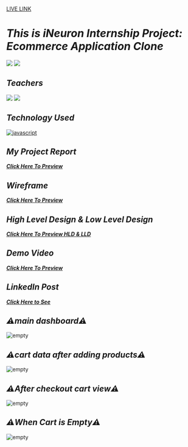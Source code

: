 [LIVE LINK]( link )
# _This is iNeuron Internship Project: Ecommerce Application Clone_
[![](https://img.shields.io/badge/PWSkills/INeuron.ai-7A56T0?style=for-the-badge)]() [![](https://img.shields.io/badge/InternShip%20-7A56T0?style=for-the-badge)]()

## _Teachers_
[![](https://img.shields.io/badge/Hitesh%20Choudhary%20Sir-7A56T0?style=for-the-badge)]() [![](https://img.shields.io/badge/Anurag%20Tiwari%20Sir-7A56T0?style=for-the-badge)]()

## _Technology Used_
[![javascript](https://img.shields.io/badge/reactjs-black?style=for-the-badge&logo=react&logoColor=pink)]()

## _My Project Report_
_**[Click Here To Preview]( link )**_

## _Wireframe_
_**[Click Here To Preview]( link )**_

## _High Level Design & Low Level Design_
_**[Click Here To Preview HLD & LLD]( link )**_

## _Demo Video_
_**[Click Here To Preview]( link )**_


## _LinkedIn Post_
_**[Click Here to See]( link )**_



## _⚠️main dashboard⚠️_
![empty]( link )

## _⚠️cart data after adding products⚠️_
![empty]( link )

## _⚠️After checkout cart view⚠️_
![empty]( link )

## _⚠️When Cart is Empty⚠️_
![empty]( link )

